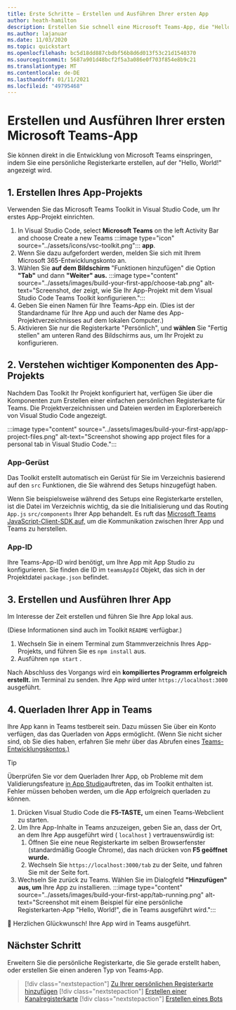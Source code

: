 ```yaml
---
title: Erste Schritte – Erstellen und Ausführen Ihrer ersten App
author: heath-hamilton
description: Erstellen Sie schnell eine Microsoft Teams-App, die "Hello, World!" anzeigt. -Nachricht mithilfe des Microsoft Teams Toolkits.
ms.author: lajanuar
ms.date: 11/03/2020
ms.topic: quickstart
ms.openlocfilehash: bc5d18dd887cbdbf56b8d6d013f53c21d1540370
ms.sourcegitcommit: 5687a901d48bcf2f5a3a086e0f703f854e8b9c21
ms.translationtype: MT
ms.contentlocale: de-DE
ms.lasthandoff: 01/11/2021
ms.locfileid: "49795468"
---
```

# <a name="build-and-run-your-first-microsoft-teams-app"></a>Erstellen und Ausführen Ihrer ersten Microsoft Teams-App

Sie können direkt in die Entwicklung von Microsoft Teams einspringen, indem Sie eine persönliche Registerkarte erstellen, auf der "Hello, World!" angezeigt wird.

## <a name="1-create-your-app-project"></a>1. Erstellen Ihres App-Projekts

Verwenden Sie das Microsoft Teams Toolkit in Visual Studio Code, um Ihr erstes App-Projekt einrichten.

1. In Visual Studio Code, select **Microsoft Teams** on the left Activity Bar and choose Create a new Teams :::image type="icon" source="../assets/icons/vsc-toolkit.png"::: **app**.
1. Wenn Sie dazu aufgefordert werden, melden Sie sich mit Ihrem Microsoft 365-Entwicklungskonto an.
1. Wählen Sie **auf dem Bildschirm** "Funktionen hinzufügen" die Option **"Tab"** und dann **"Weiter" aus.**
:::image type="content" source="../assets/images/build-your-first-app/choose-tab.png" alt-text="Screenshot, der zeigt, wie Sie Ihr App-Projekt mit dem Visual Studio Code Teams Toolkit konfigurieren.":::
1. Geben Sie einen Namen für Ihre Teams-App ein. (Dies ist der Standardname für Ihre App und auch der Name des App-Projektverzeichnisses auf dem lokalen Computer.)
1. Aktivieren Sie nur die Registerkarte "Persönlich", und **wählen** Sie "Fertig stellen" am unteren Rand des Bildschirms aus, um Ihr Projekt zu konfigurieren. 

## <a name="2-understand-important-app-project-components"></a>2. Verstehen wichtiger Komponenten des App-Projekts

Nachdem Das Toolkit Ihr Projekt konfiguriert hat, verfügen Sie über die Komponenten zum Erstellen einer einfachen persönlichen Registerkarte für Teams. Die Projektverzeichnissen und Dateien werden im Explorerbereich von Visual Studio Code angezeigt.

:::image type="content" source="../assets/images/build-your-first-app/app-project-files.png" alt-text="Screenshot showing app project files for a personal tab in Visual Studio Code.":::

### <a name="app-scaffolding"></a>App-Gerüst

Das Toolkit erstellt automatisch ein Gerüst für Sie im Verzeichnis basierend auf den `src` Funktionen, die Sie während des Setups hinzugefügt haben.

Wenn Sie beispielsweise während des Setups eine Registerkarte erstellen, ist die Datei im Verzeichnis wichtig, da sie die Initialisierung und das Routing `App.js` `src/components` Ihrer App behandelt. Es ruft das [Microsoft Teams JavaScript-Client-SDK auf,](../tabs/how-to/using-teams-client-sdk.md) um die Kommunikation zwischen Ihrer App und Teams zu herstellen.

### <a name="app-id"></a>App-ID

Ihre Teams-App-ID wird benötigt, um Ihre App mit App Studio zu konfigurieren. Sie finden die ID im `teamsAppId` Objekt, das sich in der Projektdatei `package.json` befindet.

## <a name="3-build-and-run-your-app"></a>3. Erstellen und Ausführen Ihrer App

Im Interesse der Zeit erstellen und führen Sie Ihre App lokal aus.

(Diese Informationen sind auch im Toolkit `README` verfügbar.)

1. Wechseln Sie in einem Terminal zum Stammverzeichnis Ihres App-Projekts, und führen Sie es `npm install` aus.
1. Ausführen `npm start` .

Nach Abschluss des Vorgangs wird ein **kompiliertes Programm erfolgreich erstellt.** im Terminal zu senden. Ihre App wird unter `https://localhost:3000` ausgeführt.

## <a name="4-sideload-your-app-in-teams"></a>4. Querladen Ihrer App in Teams

Ihre App kann in Teams testbereit sein. Dazu müssen Sie über ein Konto verfügen, das das Querladen von Apps ermöglicht. (Wenn Sie nicht sicher sind, ob Sie dies haben, erfahren Sie mehr über das Abrufen eines [Teams-Entwicklungskontos.)](../build-your-first-app/build-first-app-overview.md#set-up-your-development-account)

> [!TIP]
> Überprüfen Sie vor dem Querladen Ihrer App, ob Probleme mit dem Validierungsfeature [in App Studio](../concepts/deploy-and-publish/appsource/prepare/submission-checklist.md#teams-app-validation-tool)auftreten, das im Toolkit enthalten ist. Fehler müssen behoben werden, um die App erfolgreich querladen zu können.

1. Drücken Visual Studio Code die **F5-TASTE,** um einen Teams-Webclient zu starten.
1. Um Ihre App-Inhalte in Teams anzuzeigen, geben Sie an, dass der Ort, an dem Ihre App ausgeführt wird ( `localhost` ) vertrauenswürdig ist:
   1. Öffnen Sie eine neue Registerkarte im selben Browserfenster (standardmäßig Google Chrome), das nach drücken von **F5 geöffnet wurde.**
   1. Wechseln Sie `https://localhost:3000/tab` zu der Seite, und fahren Sie mit der Seite fort.
1. Wechseln Sie zurück zu Teams. Wählen Sie im Dialogfeld **"Hinzufügen" aus, um** Ihre App zu installieren.
:::image type="content" source="../assets/images/build-your-first-app/tab-running.png" alt-text="Screenshot mit einem Beispiel für eine persönliche Registerkarten-App &quot;Hello, World!&quot;, die in Teams ausgeführt wird.":::

🎉 Herzlichen Glückwunsch! Ihre App wird in Teams ausgeführt.

## <a name="next-step"></a>Nächster Schritt

Erweitern Sie die persönliche Registerkarte, die Sie gerade erstellt haben, oder erstellen Sie einen anderen Typ von Teams-App.

> [!div class="nextstepaction"]
> [Zu Ihrer persönlichen Registerkarte hinzufügen](../build-your-first-app/build-personal-tab.md)
> [!div class="nextstepaction"]
> [Erstellen einer Kanalregisterkarte](../build-your-first-app/build-channel-tab.md)
> [!div class="nextstepaction"]
> [Erstellen eines Bots](../build-your-first-app/build-bot.md)
